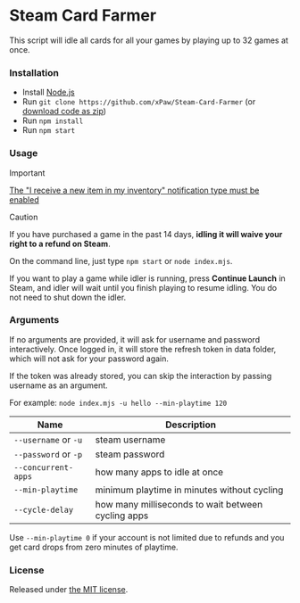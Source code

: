 # Steam Card Farmer

This script will idle all cards for all your games by playing up to 32 games at once.

### Installation

- Install [Node.js](https://nodejs.org)
- Run `git clone https://github.com/xPaw/Steam-Card-Farmer` (or [download code as zip](https://github.com/xPaw/Steam-Card-Farmer/archive/refs/heads/master.zip))
- Run `npm install`
- Run `npm start`

### Usage

> [!IMPORTANT]
> [The "I receive a new item in my inventory" notification type must be enabled](https://store.steampowered.com/account/notificationsettings)

> [!CAUTION]
> If you have purchased a game in the past 14 days, **idling it will waive your right to a refund on Steam**.

On the command line, just type `npm start` or `node index.mjs`.

If you want to play a game while idler is running, press **Continue Launch** in Steam, and idler will wait until you finish playing to resume idling. You do not need to shut down the idler.

### Arguments

If no arguments are provided, it will ask for username and password interactively.
Once logged in, it will store the refresh token in data folder, which will not ask for your password again.

If the token was already stored, you can skip the interaction by passing username as an argument.

For example: `node index.mjs -u hello --min-playtime 120`

Name | Description
---- | -----------
`--username` or `-u` | steam username
`--password` or `-p` | steam password
`--concurrent-apps` | how many apps to idle at once
`--min-playtime` | minimum playtime in minutes without cycling
`--cycle-delay` | how many milliseconds to wait between cycling apps

Use `--min-playtime 0` if your account is not limited due to refunds and you get card drops from zero minutes of playtime.

### License

Released under [the MIT license](https://opensource.org/license/mit/).
